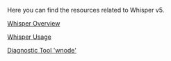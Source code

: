 Here you can find the resources related to Whisper v5.

[Whisper Overview](https://gist.github.com/gluk256/9812e59ed0481050350a11308ada4096)

[Whisper Usage](https://gist.github.com/gluk256/236415971c467e01094a7cf2705413f5)

[Diagnostic Tool 'wnode'](https://gist.github.com/gluk256/4a8ce0d45a36fd60bf6c0a70825ea86a)